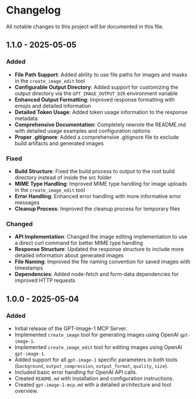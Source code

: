 # Changelog

All notable changes to this project will be documented in this file.

## 1.1.0 - 2025-05-05

### Added

- **File Path Support**: Added ability to use file paths for images and masks in the `create_image_edit` tool
- **Configurable Output Directory**: Added support for customizing the output directory via the `GPT_IMAGE_OUTPUT_DIR` environment variable
- **Enhanced Output Formatting**: Improved response formatting with emojis and detailed information
- **Detailed Token Usage**: Added token usage information to the response metadata
- **Comprehensive Documentation**: Completely rewrote the README.md with detailed usage examples and configuration options
- **Proper .gitignore**: Added a comprehensive .gitignore file to exclude build artifacts and generated images

### Fixed

- **Build Structure**: Fixed the build process to output to the root build directory instead of inside the src folder
- **MIME Type Handling**: Improved MIME type handling for image uploads in the `create_image_edit` tool
- **Error Handling**: Enhanced error handling with more informative error messages
- **Cleanup Process**: Improved the cleanup process for temporary files

### Changed

- **API Implementation**: Changed the image editing implementation to use a direct curl command for better MIME type handling
- **Response Structure**: Updated the response structure to include more detailed information about generated images
- **File Naming**: Improved the file naming convention for saved images with timestamps
- **Dependencies**: Added node-fetch and form-data dependencies for improved HTTP requests

## 1.0.0 - 2025-05-04

### Added

- Initial release of the GPT-Image-1 MCP Server.
- Implemented `create_image` tool for generating images using OpenAI `gpt-image-1`.
- Implemented `create_image_edit` tool for editing images using OpenAI `gpt-image-1`.
- Added support for all `gpt-image-1` specific parameters in both tools (`background`, `output_compression`, `output_format`, `quality`, `size`).
- Included basic error handling for OpenAI API calls.
- Created `README.md` with installation and configuration instructions.
- Created `gpt-image-1-mcp.md` with a detailed architecture and tool overview.